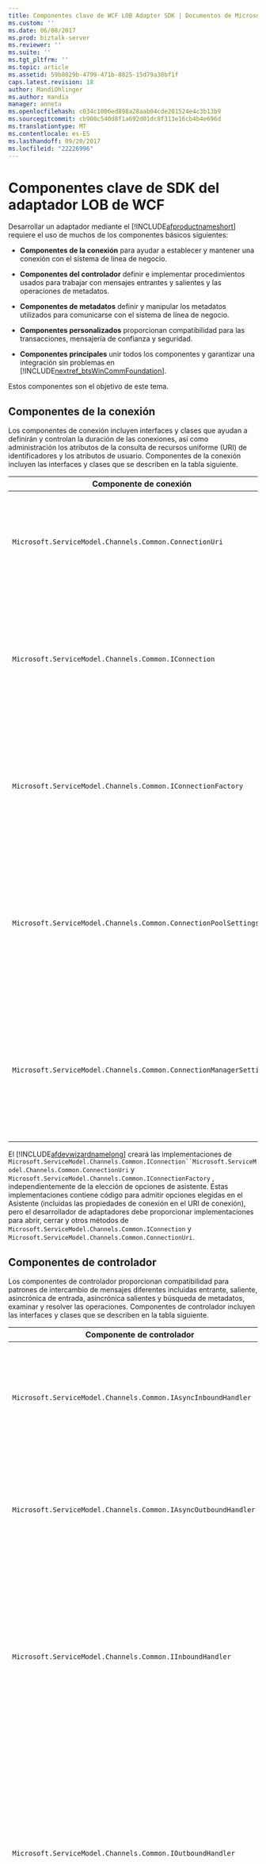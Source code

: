 ```yaml
---
title: Componentes clave de WCF LOB Adapter SDK | Documentos de Microsoft
ms.custom: ''
ms.date: 06/08/2017
ms.prod: biztalk-server
ms.reviewer: ''
ms.suite: ''
ms.tgt_pltfrm: ''
ms.topic: article
ms.assetid: 59b8029b-4799-471b-8825-15d79a30bf1f
caps.latest.revision: 18
author: MandiOhlinger
ms.author: mandia
manager: anneta
ms.openlocfilehash: c034c1006ed898a28aab04cde201524e4c3b13b9
ms.sourcegitcommit: cb908c540d8f1a692d01dc8f313e16cb4b4e696d
ms.translationtype: MT
ms.contentlocale: es-ES
ms.lasthandoff: 09/20/2017
ms.locfileid: "22226996"
---
```

# <a name="key-components-of-the-wcf-lob-adapter-sdk"></a>Componentes clave de SDK del adaptador LOB de WCF
Desarrollar un adaptador mediante el [!INCLUDE[afproductnameshort](../../includes/afproductnameshort-md.md)] requiere el uso de muchos de los componentes básicos siguientes:  
  
-   **Componentes de la conexión** para ayudar a establecer y mantener una conexión con el sistema de línea de negocio.  
  
-   **Componentes del controlador** definir e implementar procedimientos usados para trabajar con mensajes entrantes y salientes y las operaciones de metadatos.  
  
-   **Componentes de metadatos** definir y manipular los metadatos utilizados para comunicarse con el sistema de línea de negocio.  
  
-   **Componentes personalizados** proporcionan compatibilidad para las transacciones, mensajería de confianza y seguridad.  
  
-   **Componentes principales** unir todos los componentes y garantizar una integración sin problemas en [!INCLUDE[nextref_btsWinCommFoundation](../../includes/nextref-btswincommfoundation-md.md)].  
  
 Estos componentes son el objetivo de este tema.  
  
## <a name="connection-components"></a>Componentes de la conexión  
 Los componentes de conexión incluyen interfaces y clases que ayudan a definirán y controlan la duración de las conexiones, así como administración los atributos de la consulta de recursos uniforme (URI) de identificadores y los atributos de usuario. Componentes de la conexión incluyen las interfaces y clases que se describen en la tabla siguiente.  
  
|Componente de conexión|¿Requerido?|Description|  
|---|---|---|  
|`Microsoft.ServiceModel.Channels.Common.ConnectionUri`|Necesario|Clase base para proporcionar un URI personalizado compilar experiencia para los usuarios que consumirá el adaptador.|  
|`Microsoft.ServiceModel.Channels.Common.IConnection`|Necesario|Interfaz que define el comportamiento de una conexión. Los programadores deben implementar esta interfaz para definir una conexión con el sistema de destino.|  
|`Microsoft.ServiceModel.Channels.Common.IConnectionFactory`|Necesario|Clase base para un generador de conexiones. Los desarrolladores creará una subclase al definir el generador de conexiones para el sistema de destino.|  
|`Microsoft.ServiceModel.Channels.Common.ConnectionPoolSettings`|Opcional|Contiene valores que controlan el comportamiento de la agrupación de conexiones. Los desarrolladores que desee ajustar estos valores en función del comportamiento del sistema de destino.|  
|`Microsoft.ServiceModel.Channels.Common.ConnectionManagerSettings`|Opcional|Contiene la configuración estática que controlan el comportamiento de la agrupación de conexiones. Los desarrolladores que desee ajustar estos valores para su sistema de destino.|  
  
 El [!INCLUDE[afdevwizardnamelong](../../includes/afdevwizardnamelong-md.md)] creará las implementaciones de `Microsoft.ServiceModel.Channels.Common.IConnection``Microsoft.ServiceModel.Channels.Common.ConnectionUri` y `Microsoft.ServiceModel.Channels.Common.IConnectionFactory` , independientemente de la elección de opciones de asistente. Estas implementaciones contiene código para admitir opciones elegidas en el Asistente (incluidas las propiedades de conexión en el URI de conexión), pero el desarrollador de adaptadores debe proporcionar implementaciones para abrir, cerrar y otros métodos de `Microsoft.ServiceModel.Channels.Common.IConnection` y `Microsoft.ServiceModel.Channels.Common.ConnectionUri`.  
  
## <a name="handler-components"></a>Componentes de controlador  
 Los componentes de controlador proporcionan compatibilidad para patrones de intercambio de mensajes diferentes incluidas entrante, saliente, asincrónica de entrada, asincrónica salientes y búsqueda de metadatos, examinar y resolver las operaciones. Componentes de controlador incluyen las interfaces y clases que se describen en la tabla siguiente.  
  
|Componente de controlador|¿Requerido?|Description|  
|---|---|---|  
|`Microsoft.ServiceModel.Channels.Common.IAsyncInboundHandler`|Opcional|Utilizado para recibir mensajes de forma asincrónica desde el sistema de destino. Compatibilidad asincrónica es opcional.|  
|`Microsoft.ServiceModel.Channels.Common.IAsyncOutboundHandler`|Opcional|Se utiliza para enviar mensajes de forma asincrónica desde el sistema de destino. Compatibilidad asincrónica es opcional.|  
|`Microsoft.ServiceModel.Channels.Common.IInboundHandler`|Opcional|Se utiliza para recibir mensajes desde el sistema de destino. Los programadores deben implementar este controlador si el adaptador debe realizar escuchas de mensajes desde el sistema de destino.|  
|`Microsoft.ServiceModel.Channels.Common.IOutboundHandler`|Opcional|Proporciona compatibilidad para enviar mensajes al sistema de destino. Aunque es opcional, es necesario para el patrón de mensaje de solicitud y respuesta. Tecnologías de comunicación más importantes se basan en este patrón como HTTP, RPC y muchas otras.|  
|`Microsoft.ServiceModel.Channels.Common.IMetadataBrowseHandler`|Opcional|Este controlador se implementa cuando el adaptador admite la exploración de metadatos. Aunque es opcional, a los desarrolladores a menudo implementará este controlador para proporcionar una lista de operaciones disponibles en el sistema de destino.|  
|`Microsoft.ServiceModel.Channels.Common.IMetadataResolverHandler`|Opcional|Cuando el adaptador recupera y devuelve los metadatos desde el sistema de destino que representa la lógica específica del sistema y tipos de datos, se debe implementar este controlador. Los metadatos se pueden recuperar desde el sistema de destino real, o bien se puede crear para representar las capacidades del sistema de destino. Por ejemplo, un adaptador de FTP puede crear GET y las operaciones PUT.<br /><br /> Si bien no es necesario, los desarrolladores generalmente implementar este controlador para proporcionar información sobre una operación específica.|  
|`Microsoft.ServiceModel.Channels.Common.IMetadataSearchHandler`|Opcional|Este controlador se implementa cuando el adaptador es compatible con la búsqueda de metadatos.|  
  
 El [!INCLUDE[afdevwizardnameshort](../../includes/afdevwizardnameshort-md.md)] creará las implementaciones de `Microsoft.ServiceModel.Channels.Common.IAsyncOutboundHandler`, `Microsoft.ServiceModel.Channels.Common.IOutboundHandler`, `Microsoft.ServiceModel.Channels.Common.IInboundHandler` y los controladores de metadatos en función de las selecciones realizadas por el desarrollador. Se proporciona código de soporte; Sin embargo, el desarrollador de adaptadores tendrá que proporcionar código para iniciar y detener el agente de escucha de entrada y otro código marcado por TODO (comentarios).  
  
## <a name="metadata-components"></a>Componentes de metadatos  
Los componentes de metadatos proporcionan compatibilidad para controlar las solicitudes de metadatos y para describir los tipos y las operaciones en la aplicación de destino. Los componentes de controlador controlan cómo se tratan las solicitudes de metadatos. Los componentes de metadatos describen los tipos de datos y las operaciones expuestas por el sistema de destino.  

 Los componentes de metadatos están diseñados para contener dos tipos de información de metadatos: tipo de metadatos y los metadatos de la operación.  
  
-   *Metadatos del tipo* describe los tipos de datos que están disponibles en el sistema de destino e incluye el nombre del tipo, sus propiedades de la matriz si es una matriz, y si es un tipo de esquema XSD simple o un tipo complejo.  
  
-   *Metadatos de operación* describe las operaciones que están disponibles en el sistema de destino. Las propiedades incluyen un tipo de valor devuelto, una lista de parámetros y el nombre de la operación.  
  
 Compatibilidad de los metadatos de un adaptador es opcional pero recomendado. Una de las ventajas del uso de la [!INCLUDE[afproductnameshort](../../includes/afproductnameshort-md.md)] para generar un adaptador frente a la implementación de funcionalidad como un [!INCLUDE[nextref_btsWinCommFoundation](../../includes/nextref-btswincommfoundation-md.md)] servicio es la capacidad de exponer y enlazar a un conjunto dinámico de operaciones.  

> [!NOTE]
>  Si es necesario exponer un conjunto limitado de métodos estáticos, considere la posibilidad de usar el [!INCLUDE[nextref_btsWinCommFoundation](../../includes/nextref-btswincommfoundation-md.md)].  
 
  Los componentes disponibles para el control, describir y trabajar con metadatos se describen en la tabla siguiente.  
  
|Componente de metadatos|Description|  
|---|---|  
|`Microsoft.ServiceModel.Channels.Common.ComplexQualifiedType`|Una clase que representa un tipo complejo completo para un adaptador. Por ejemplo, si el sistema de destino es una base de datos relacional, una tabla, fila o tipo de valor devuelto de procedimiento definido por el usuario pueden ser tipos de acceso personalizados.|  
|`Microsoft.ServiceModel.Channels.Common.OperationMetadata`|Clase base para que representa metadatos de operación para el sistema de destino. Por ejemplo, podría subclase OperationMetadata para incluir información acerca de los procedimientos almacenados en un adaptador que se dirige a una base de datos relacional.|  
|`Microsoft.ServiceModel.Channels.Common.OperationMetadataTraceRecord`|Proporciona una manera de capturar metadatos de la operación en un archivo de seguimiento. El seguimiento recopila información como identificador único, última vez que accede a, marca de tiempo, nombre para mostrar, nombre original, parámetros y otros detalles.|  
|`Microsoft.ServiceModel.Channels.Common.ParameterizedOperationMetadata`|Proporciona una forma de definir atributos de una operación como parámetros y tipo de valor devuelto.|  
|`Microsoft.ServiceModel.Channels.Common.OperationParameter`|Describe un parámetro que se utiliza para invocar una operación en el sistema de destino. Propiedades incluyen el nombre, nombre original, dirección del parámetro y una marca que indica si el parámetro está vacío o no.|  
|`Microsoft.ServiceModel.Channels.Common.OperationParameterDirection`|Un tipo enumerado que describe la dirección de un parámetro para una operación. Un parámetro puede ser entrante solo (PDA), solo de salida (salida) o bidireccional (InOut).|  
|`Microsoft.ServiceModel.Channels.Common.OperationResult`|Representa un resultado de la operación. Puede ser OperationResult.Empty para operaciones que devuelven void o null y una cadena, entero u otro valor dependiendo de la operación.|  
|`Microsoft.ServiceModel.Channels.Common.QualifiedType`|Diseñado para ser la clase base para calificar las propiedades de tipo y se utiliza para describir las propiedades de metadatos de tipo para un sistema de destino.|  
|`Microsoft.ServiceModel.Channels.Common.QualifiedTypeContainer`|Proporciona un contenedor para un conjunto de tipos completos relacionados.|  
|`Microsoft.ServiceModel.Channels.Common.SimpleQualifiedType`|Describe las propiedades de metadatos de tipo para un sistema de destino cuando ese tipo se asigna directamente a un tipo de esquema XSD de W3C. Para obtener una lista de tipos permitidos, consulte [XmlTypeCode enumeración](https://msdn.microsoft.com/library/system.xml.schema.xmltypecode(v=vs.110).aspx).|  
|`Microsoft.ServiceModel.Channels.Common.TypeMember`|Proporciona una manera de definir a un miembro de datos simples o complejas en los metadatos de tipo estructurado.|  
|`Microsoft.ServiceModel.Channels.Common.TypeMetadata`|Clase base para que representa los metadatos de tipo para el sistema de destino.|  
|`Microsoft.ServiceModel.Channels.Common.StructuredTypeMetadata`|Proporciona una manera de definir una estructura de datos que contiene a los miembros de tipo simple o complejo.|  
|`Microsoft.ServiceModel.Channels.Common.TypeMetadataCollection`|Proporciona un contenedor para un conjunto de metadatos de tipo relacionado.|  
|`Microsoft.ServiceModel.Channels.Common.TypeMetadataTraceRecord`|Proporciona una manera de capturar metadatos de tipo en un archivo de seguimiento. El seguimiento recopila información como identificador único, acceso a última hora, marca de tiempo y otros detalles.|  
  
## <a name="custom-components"></a>Componentes personalizados  
 Componentes personalizados proporcionan compatibilidad para las transacciones, seguridad, mensajería confiable y otras características que son altamente dependientes en el sistema de destino. Como programador de adaptadores mediante el [!INCLUDE[afproductnameshort](../../includes/afproductnameshort-md.md)], debe conocer las capacidades del sistema de destino y determinar el alcance a la que desea admitirlas.  
  
## <a name="core-components"></a>Componentes principales  
 Componentes principales proporcionan un conjunto de clases base e interfaces que habilitan el adaptador para incluirse en [!INCLUDE[nextref_btsWinCommFoundation](../../includes/nextref-btswincommfoundation-md.md)]. Se describen los componentes principales en la tabla siguiente.  
  
|Componente principal|¿Requerido?|Description|  
|---|---|---|  
|`Microsoft.ServiceModel.Channels.Common.Adapter`|Necesario|La clase base de un adaptador escrito con la [!INCLUDE[afproductnameshort](../../includes/afproductnameshort-md.md)]. Es responsable de interactuar con el [!INCLUDE[nextref_btsWinCommFoundation](../../includes/nextref-btswincommfoundation-md.md)] arquitectura de canal|  
|`Microsoft.ServiceModel.Channels.Common.AdapterBinding`|Necesario|Clase que contiene configuraciones que controlan diversas configuraciones para el adaptador incluido el grupo de conexión (`Microsoft.ServiceModel.Channels.Common.ConnectionPoolSettings`), caché (`Microsoft.ServiceModel.Channels.Common.CacheSettings`), metadatos (`Microsoft.ServiceModel.Channels.Common.MetadataSettings`) y la mensajería (`Microsoft.ServiceModel.Channels.Common.MessagingSettings`).|  
  
 Adaptadores personalizados se exponen a través de enlaces de WCF. Para obtener más información, consulte la documentación de WCF en [http://go.microsoft.com/fwlink/?LinkId=100308](http://go.microsoft.com/fwlink/?LinkId=100308).  
  
 El [!INCLUDE[afdevwizardnameshort](../../includes/afdevwizardnameshort-md.md)] crear implementaciones de `Microsoft.ServiceModel.Channels.Common.Adapter`, `Microsoft.ServiceModel.Channels.Common.AdapterBinding`, `System.ServiceModel.Configuration.StandardBindingElement`, y `System.ServiceModel.Configuration.StandardBindingCollectionElement` para exponer el enlace del adaptador en el sistema de configuración de WCF. El [!INCLUDE[afdevwizardnameshort](../../includes/afdevwizardnameshort-md.md)] también generará una implementación de `System.ServiceModel.Configuration.BindingElementExtensionElement` para habilitar `Microsoft.ServiceModel.Channels.Common.Adapter` a utilizarse en un enlace personalizado de WCF desde un archivo de configuración de equipo o una aplicación.  
  
 Para obtener más información acerca de StandardBindingElement, StandardBindingCollectionElement y BindingElementExtensionElement, consulte la documentación de WCF.  
  
 Para obtener más información acerca de cómo configurar un adaptador escrito con la [!INCLUDE[afproductnameshort](../../includes/afproductnameshort-md.md)], consulte [implementar un adaptador mediante el SDK de adaptador LOB de WCF](../../adapters-and-accelerators/wcf-lob-adapter-sdk/deploy-an-adapter-using-the-wcf-lob-adapter-sdk.md).  
  
## <a name="see-also"></a>Vea también  
 [Comprender el sistema LOB con el SDK de adaptador LOB de WCF](../../adapters-and-accelerators/wcf-lob-adapter-sdk/understand-the-lob-system-with-the-wcf-lob-adapter-sdk.md)